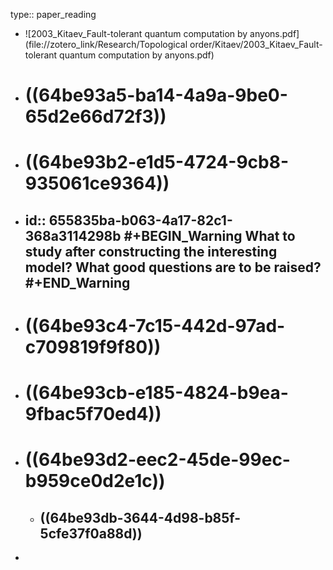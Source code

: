 type:: paper_reading

- ![2003_Kitaev_Fault-tolerant quantum computation by anyons.pdf](file://zotero_link/Research/Topological order/Kitaev/2003_Kitaev_Fault-tolerant quantum computation by anyons.pdf)
- # ((64be93a5-ba14-4a9a-9be0-65d2e66d72f3))
- # ((64be93b2-e1d5-4724-9cb8-935061ce9364))
- id:: 655835ba-b063-4a17-82c1-368a3114298b
  #+BEGIN_Warning
  What to study after constructing the interesting model? What good questions are to be raised?
  #+END_Warning
	-
- # ((64be93c4-7c15-442d-97ad-c709819f9f80))
- # ((64be93cb-e185-4824-b9ea-9fbac5f70ed4))
- # ((64be93d2-eec2-45de-99ec-b959ce0d2e1c))
	- ## ((64be93db-3644-4d98-b85f-5cfe37f0a88d))
-